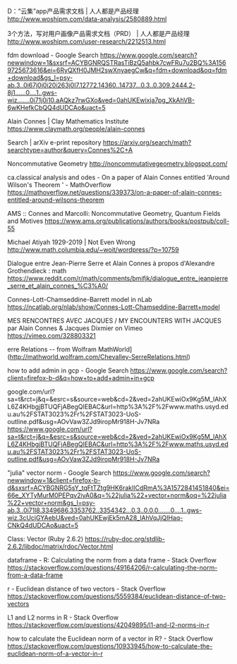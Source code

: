 D：“云集”app产品需求文档 | 人人都是产品经理
http://www.woshipm.com/data-analysis/2580889.html

3个方法，写对用户画像产品需求文档（PRD） | 人人都是产品经理
http://www.woshipm.com/user-research/2212513.html

fdm download - Google Search
https://www.google.com/search?newwindow=1&sxsrf=ACYBGNRQSTRasTiBzQ5ahbk7cwFRu7u2BQ%3A1569725673616&ei=6RyQXfH0JMH2swXnyaegCw&q=fdm+download&oq=fdm+download&gs_l=psy-ab.3..0i67j0j0i20i263j0l7.12772.14360..14737...0.3..0.309.2444.2-8j1......0....1..gws-wiz.......0i71j0i10.aAQkz7rwGXo&ved=0ahUKEwixja7pg_XkAhVB-6wKHefkCbQQ4dUDCAo&uact=5

Alain Connes | Clay Mathematics Institute
https://www.claymath.org/people/alain-connes

Search | arXiv e-print repository
https://arxiv.org/search/math?searchtype=author&query=Connes%2C+A

Noncommutative Geometry
http://noncommutativegeometry.blogspot.com/

ca.classical analysis and odes - On a paper of Alain Connes entitled 'Around Wilson's Theorem ' - MathOverflow
https://mathoverflow.net/questions/339373/on-a-paper-of-alain-connes-entitled-around-wilsons-theorem

AMS :: Connes and Marcolli: Noncommutative Geometry, Quantum Fields and Motives
https://www.ams.org/publications/authors/books/postpub/coll-55

Michael Atiyah 1929-2019 | Not Even Wrong
http://www.math.columbia.edu/~woit/wordpress/?p=10759

Dialogue entre Jean-Pierre Serre et Alain Connes à propos d'Alexandre Grothendieck : math
https://www.reddit.com/r/math/comments/bmifjk/dialogue_entre_jeanpierre_serre_et_alain_connes_%C3%A0/

Connes-Lott-Chamseddine-Barrett model in nLab
https://ncatlab.org/nlab/show/Connes-Lott-Chamseddine-Barrett+model

MES RENCONTRES AVEC JACQUES / MY ENCOUNTERS WITH JACQUES par Alain Connes & Jacques Dixmier on Vimeo
https://vimeo.com/328803321

erre Relations -- from Wolfram MathWorld](http://mathworld.wolfram.com/Chevalley-SerreRelations.html)


how to add admin in gcp - Google Search
https://www.google.com/search?client=firefox-b-d&q=how+to+add+admin+in+gcp

google.com/url?sa=t&rct=j&q=&esrc=s&source=web&cd=2&ved=2ahUKEwiOx9Kg5M_lAhXL6Z4KHbgjBTUQFjABegQIEBAC&url=http%3A%2F%2Fwww.maths.usyd.edu.au%2FSTAT3023%2Fr%2FSTAT3023-UoS-outline.pdf&usg=AOvVaw3ZJd9iropMr918H-Jv7NRa
https://www.google.com/url?sa=t&rct=j&q=&esrc=s&source=web&cd=2&ved=2ahUKEwiOx9Kg5M_lAhXL6Z4KHbgjBTUQFjABegQIEBAC&url=http%3A%2F%2Fwww.maths.usyd.edu.au%2FSTAT3023%2Fr%2FSTAT3023-UoS-outline.pdf&usg=AOvVaw3ZJd9iropMr918H-Jv7NRa

"julia" vector norm - Google Search
https://www.google.com/search?newwindow=1&client=firefox-b-d&sxsrf=ACYBGNRG5sY_tqFtTZtg9HK6raklICdRmA%3A1572841451840&ei=66e_XYTyMurM0PEPqv2iyA0&q=%22julia%22+vector+norm&oq=%22julia%22+vector+norm&gs_l=psy-ab.3..0i71l8.3349686.3353762..3354342...0.3..0.0.0.......0....1..gws-wiz.3cUcjGYAebU&ved=0ahUKEwjEk5mA28_lAhVqJjQIHaq-CNkQ4dUDCAo&uact=5

Class: Vector (Ruby 2.6.2)
https://ruby-doc.org/stdlib-2.6.2/libdoc/matrix/rdoc/Vector.html

dataframe - R: Calculating the norm from a data frame - Stack Overflow
https://stackoverflow.com/questions/49164206/r-calculating-the-norm-from-a-data-frame

r - Euclidean distance of two vectors - Stack Overflow
https://stackoverflow.com/questions/5559384/euclidean-distance-of-two-vectors

L1 and L2 norms in R - Stack Overflow
https://stackoverflow.com/questions/42049895/l1-and-l2-norms-in-r

how to calculate the Euclidean norm of a vector in R? - Stack Overflow
https://stackoverflow.com/questions/10933945/how-to-calculate-the-euclidean-norm-of-a-vector-in-r

